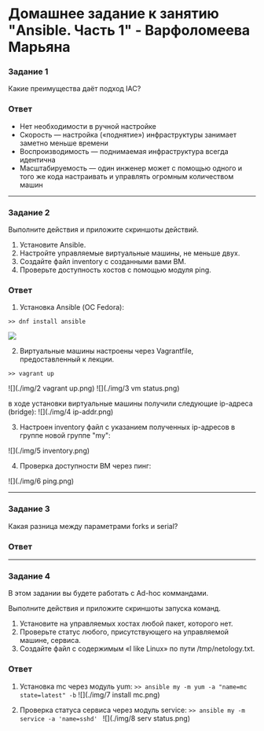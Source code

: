 # Домашнее задание к занятию "Ansible. Часть 1" - Варфоломеева Марьяна

### Задание 1

Какие преимущества даёт подход IAC?

### Ответ

  * Нет необходимости в ручной настройке
  * Скорость — настройка («поднятие») инфраструктуры занимает
  заметно меньше времени
  * Воспроизводимость — поднимаемая инфраструктура всегда
  идентична
  * Масштабируемость — один инженер может с помощью
  одного и того же кода настраивать и управлять огромным
  количеством машин

---

### Задание 2

Выполните действия и приложите скриншоты действий.

  1. Установите Ansible.
  1. Настройте управляемые виртуальные машины, не меньше двух.
  1. Создайте файл inventory с созданными вами ВМ.
  1. Проверьте доступность хостов с помощью модуля ping.


### Ответ

1. Установка Ansible (ОС Fedora):

 ```>> dnf install ansible ```

![](./img/1_ansible_intall.png)

2. Виртуальные машины настроены через Vagrantfile, предоставленный к лекции.

```>> vagrant up ```
   
![](./img/2 vagrant up.png)
![](./img/3 vm status.png)

в ходе установки виртуальные машины получили следующие ip-адреса (bridge):
![](./img/4 ip-addr.png)

3. Настроен inventory  файл с указанием полученных ip-адресов в группе новой группе "my":

![](./img/5 inventory.png)

4. Проверка доступности ВМ через пинг:

![](./img/6 ping.png)

---

### Задание 3

Какая разница между параметрами forks и serial?

### Ответ

---

### Задание 4

В этом задании вы будете работать с Ad-hoc коммандами.

Выполните действия и приложите скриншоты запуска команд.

   1. Установите на управляемых хостах любой пакет, которого нет. 
   1. Проверьте статус любого, присутствующего на управляемой машине, сервиса.
   1. Создайте файл с содержимым «I like Linux» по пути /tmp/netology.txt.

### Ответ
1. Установка mc через модуль yum:
```>> ansible my -m yum -a "name=mc state=latest" -b```
![](./img/7 install mc.png)

1. Проверка статуса сервиса через модуль service:
```>> ansible my -m service -a 'name=sshd' ```
![](./img/8 serv status.png)